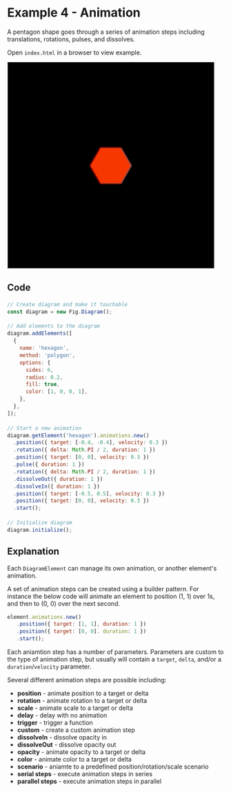 # Example 4 - Animation

A pentagon shape goes through a series of animation steps including translations, rotations, pulses, and dissolves.

Open `index.html` in a browser to view example.

![](./example.gif)

## Code
```js
// Create diagram and make it touchable
const diagram = new Fig.Diagram();

// Add elements to the diagram
diagram.addElements([
  {
    name: 'hexagon',
    method: 'polygon',
    options: {
      sides: 6,
      radius: 0.2,
      fill: true,
      color: [1, 0, 0, 1],
    },
  },
]);

// Start a new animation
diagram.getElement('hexagon').animations.new()
  .position({ target: [-0.4, -0.4], velocity: 0.3 })
  .rotation({ delta: Math.PI / 2, duration: 1 })
  .position({ target: [0, 0], velocity: 0.3 })
  .pulse({ duration: 1 })
  .rotation({ delta: Math.PI / 2, duration: 1 })
  .dissolveOut({ duration: 1 })
  .dissolveIn({ duration: 1 })
  .position({ target: [-0.5, 0.5], velocity: 0.3 })
  .position({ target: [0, 0], velocity: 0.3 })
  .start();

// Initialize diagram
diagram.initialize();
```

## Explanation

Each `DiagramElement` can manage its own animation, or another element's animation.

A set of animation steps can be created using a builder pattern. For instance the below code will animate an element to position (1, 1) over 1s, and then to (0, 0) over the next second.

```js
element.animations.new()
   .position({ target: [1, 1], duration: 1 })
   .position({ target: [0, 0]. duration: 1 })
   .start();
```

Each aniamtion step has a number of parameters. Parameters are custom to the type of animation step, but usually will contain a `target`, `delta`, and/or a `duration`/`velocity` parameter.

Several different animation steps are possible including:

* **position** - animate position to a target or delta
* **rotation** - animate rotation to a target or delta
* **scale** - animate scale to a target or delta
* **delay** - delay with no animation
* **trigger** - trigger a function
* **custom** - create a custom animation step
* **dissolveIn** - dissolve opacity in
* **dissolveOut** - dissolve opacity out
* **opacity** - animate opacity to a target or delta
* **color** - animate color to a target or delta
* **scenario** - aniamte to a predefined position/rotation/scale scenario
* **serial steps** - execute animation steps in series
* **parallel steps** - execute animation steps in parallel
